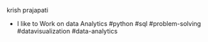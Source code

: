 krish prajapati
- I like to Work on data Analytics
  #python #sql #problem-solving #datavisualization #data-analytics     
